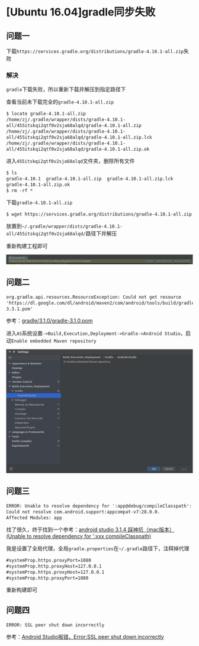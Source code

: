 
# [Ubuntu 16.04]gradle同步失败

## 问题一

下载`https://services.gradle.org/distributions/gradle-4.10.1-all.zip`失败

### 解决

`gradle`下载失败，所以重新下载并解压到指定路径下

查看当前未下载完全的`gradle-4.10.1-all.zip`

    $ locate gradle-4.10.1-all.zip
    /home/zj/.gradle/wrapper/dists/gradle-4.10.1-all/455itskqi2qtf0v2sja68alqd/gradle-4.10.1-all.zip
    /home/zj/.gradle/wrapper/dists/gradle-4.10.1-all/455itskqi2qtf0v2sja68alqd/gradle-4.10.1-all.zip.lck
    /home/zj/.gradle/wrapper/dists/gradle-4.10.1-all/455itskqi2qtf0v2sja68alqd/gradle-4.10.1-all.zip.ok

进入`455itskqi2qtf0v2sja68alqd`文件夹，删除所有文件

    $ ls
    gradle-4.10.1  gradle-4.10.1-all.zip  gradle-4.10.1-all.zip.lck  gradle-4.10.1-all.zip.ok
    $ rm -rf *

下载`gradle-4.10.1-all.zip`

    $ wget https://services.gradle.org/distributions/gradle-4.10.1-all.zip

放置到`~/.gradle/wrapper/dists/gradle-4.10.1-all/455itskqi2qtf0v2sja68alqd/`路径下并解压

重新构建工程即可

![](./imgs/gradle-try.png)

## 问题二

    org.gradle.api.resources.ResourceException: Could not get resource 'https://dl.google.com/dl/android/maven2/com/android/tools/build/gradle/3.3.1/gradle-3.3.1.pom'

参考：[gradle/3.1.0/gradle-3.1.0.pom](https://discuss.gradle.org/t/android-studio-could-not-get-resource-https-dl-google-com-dl-android-maven2-com-android-tools-build-gradle-3-1-0-gradle-3-1-0-pom/26734)

进入`AS`系统设置`->Build,Execution,Deployment->Gradle->Android Studio`，启动`Enable embedded Maven repository`

![](./imgs/gradle-maven.png)

## 问题三

    ERROR: Unable to resolve dependency for ':app@debug/compileClasspath': Could not resolve com.android.support:appcompat-v7:28.0.0.
    Affected Modules: app

找了很久，终于找到一个参考：[android studio 3.1.4 踩神坑（mac版本）(Unable to resolve dependency for ':xxx compileClasspath)](https://blog.csdn.net/lckj686/article/details/82751331)

我是设置了全局代理，全局`gradle.properties`在`~/.gradle`路径下，注释掉代理

    #systemProp.https.proxyPort=1080
    #systemProp.http.proxyHost=127.0.0.1
    #systemProp.https.proxyHost=127.0.0.1
    #systemProp.http.proxyPort=1080

重新构建即可

## 问题四

    ERROR: SSL peer shut down incorrectly

参考：[Android Studio报错，Error:SSL peer shut down incorrectly](https://blog.csdn.net/hbwindy/article/details/51378240)
